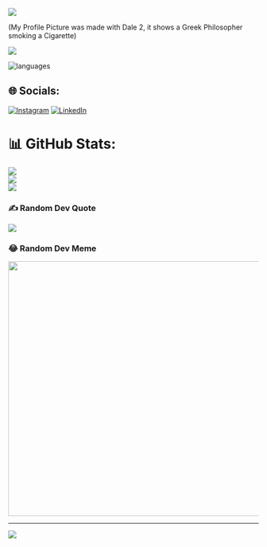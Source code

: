 ![](https://github.com/maxruffo/maxruffo/blob/main/giphy%20(1).gif)


(My Profile Picture was made with Dale 2, it shows a Greek Philosopher smoking a Cigarette)

![](https://komarev.com/ghpvc/?username=maxruffo&style=for-the-badge&color=blueviolet)

![languages](https://github-readme-stats.vercel.app/api/top-langs/?username=maxruffo)




## 🌐 Socials:
[![Instagram](https://img.shields.io/badge/Instagram-%23E4405F.svg?logo=Instagram&logoColor=white)](https://instagram.com/maxruffoo) [![LinkedIn](https://img.shields.io/badge/LinkedIn-%230077B5.svg?logo=linkedin&logoColor=white)](https://linkedin.com/in/MaxRuffo) 


# 📊 GitHub Stats:
![](https://github-readme-stats.vercel.app/api?username=maxruffo&theme=dark&hide_border=false&include_all_commits=true&count_private=true)<br/>
![](https://github-readme-streak-stats.herokuapp.com/?user=maxruffo&theme=dark&hide_border=false)<br/>
![](https://github-readme-stats.vercel.app/api/top-langs/?username=maxruffo&theme=dark&hide_border=false&include_all_commits=true&count_private=true&layout=compact)

### ✍️ Random Dev Quote
![](https://quotes-github-readme.vercel.app/api?type=horizontal&theme=radical)

### 😂 Random Dev Meme
<img src="https://rm.up.railway.app/" width="512px"/>

---
[![](https://visitcount.itsvg.in/api?id=maxruffo&icon=0&color=0)](https://visitcount.itsvg.in)

<!-- Proudly created with GPRM ( https://gprm.itsvg.in ) -->


